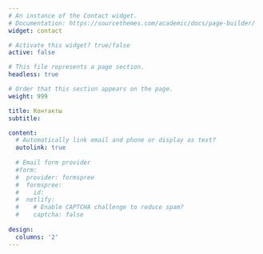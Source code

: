 ```yaml
---
# An instance of the Contact widget.
# Documentation: https://sourcethemes.com/academic/docs/page-builder/
widget: contact

# Activate this widget? true/false
active: false

# This file represents a page section.
headless: true

# Order that this section appears on the page.
weight: 999

title: Контакты
subtitle:

content:
  # Automatically link email and phone or display as text?
  autolink: true
  
  # Email form provider
  #form:
  #  provider: formspree
  #  formspree:
  #    id:
  #  netlify:
  #    # Enable CAPTCHA challenge to reduce spam?
  #    captcha: false
  
design:
  columns: '2'
---
```

